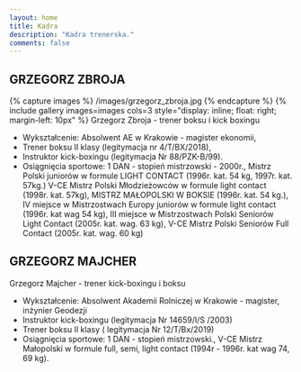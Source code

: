 ```yaml
---
layout: home
title: Kadra
description: "Kadra trenerska."
comments: false
---
```

## GRZEGORZ ZBROJA
{% capture images %}
	/images/grzegorz_zbroja.jpg
{% endcapture %}
{% include gallery images=images cols=3 style="display: inline; float: right; margin-left: 10px" %}
Grzegorz Zbroja - trener boksu i kick boxingu 
* Wykształcenie: Absolwent AE w Krakowie - magister ekonomii,
* Trener boksu II klasy (legitymacja nr 4/T/BX/2018),
* Instruktor kick-boxingu (legitymacja Nr 88/PZK-B/99). 
* Osiągnięcia sportowe: 1 DAN - stopień mistrzowski - 2000r., Mistrz Polski juniorów w formule LIGHT CONTACT (1996r. kat. 54 kg, 1997r. kat. 57kg.) V-CE Mistrz Polski Młodzieżowców w formule light contact (1998r. kat. 57kg), MISTRZ MAŁOPOLSKI W BOKSIE (1996r. kat. 54 kg.), IV miejsce w Mistrzostwach Europy juniorów w formule light contact (1996r. kat wag 54 kg), III miejsce w Mistrzostwach Polski Seniorów Light Contact (2005r. kat. wag. 63 kg), V-CE Mistrz Polski Seniorów Full Contact (2005r. kat. wag. 60 kg)

## GRZEGORZ MAJCHER

Grzegorz Majcher - trener kick-boxingu i boksu
* Wykształcenie: Absolwent Akademii Rolniczej w Krakowie - magister, inżynier Geodezji 
* Instruktor kick-boxingu (legitymacja Nr 14659/I/S /2003)
* Trener boksu II klasy ( legitymacja Nr 12/T/Bx/2019)
* Osiągnięcia sportowe: 1 DAN - stopień mistrzowski., V-CE Mistrz Małopolski w formule full, semi, light contact (1994r - 1996r. kat wag 74, 69 kg).

